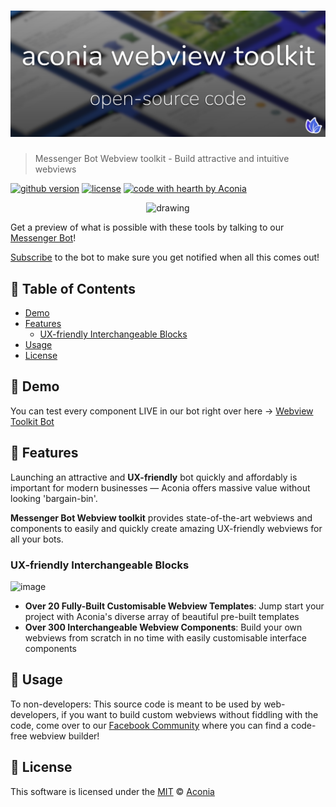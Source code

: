 # ![logo](https://raw.githubusercontent.com/aconia-co/messenger-bot-webview-toolkit/master/img-res/webvUI_github_cover.png)
> Messenger Bot Webview toolkit - Build attractive and intuitive webviews

[![github version](https://img.shields.io/github/release/aconia-co/messenger-bot-webview-toolkit.svg)](https://github.com/aconia-co/messenger-bot-webview-toolkit/releases/latest) [![license](https://img.shields.io/github/license/aconia-co/messenger-bot-webview-toolkit.svg)](https://github.com/aconia-co/messenger-bot-webview-toolkit/blob/master/LICENSE) [![code with hearth by Aconia](https://img.shields.io/badge/%3C%2F%3E%20with%20%E2%99%A5%20by-Aconia-4665DF.svg)](https://github.com/aconia-co)

<p align="center">
    <img src="https://raw.githubusercontent.com/aconia-co/messenger-bot-webview-toolkit/master/img-res/wv_bot_logo.png" alt="drawing" width="200"/>
</p>

Get a preview of what is possible with these tools by talking to our [Messenger Bot](https://m.me/182669095724748)!

[Subscribe](https://m.me/182669095724748?ref=subscribe) to the bot to make sure you get notified when all this comes out!


## 🚩 Table of Contents
- [Demo](#-demo)
- [Features](#-features)
    - [UX-friendly Interchangeable Blocks](#ux-friendly-interchangeable-blocks)
- [Usage](#-usage)
- [License](#-license)

## 🎨 Demo
You can test every component LIVE in our bot right over here -> [Webview Toolkit Bot](https://m.me/182669095724748)

## 🎨 Features
Launching an attractive and **UX-friendly** bot quickly and affordably is important for modern businesses — Aconia offers massive value without looking 'bargain-bin'.

**Messenger Bot Webview toolkit** provides state-of-the-art webviews and components to easily and quickly create amazing UX-friendly webviews for all your bots.

### UX-friendly Interchangeable Blocks
![image](https://raw.githubusercontent.com/aconia-co/messenger-bot-webview-toolkit/master/img-res/FB_wv_page%20cover.png)
* **Over 20 Fully-Built Customisable Webview Templates**: Jump start your project with Aconia's diverse array of beautiful pre-built templates
* **Over 300 Interchangeable Webview Components**: Build your own webviews from scratch in no time with easily customisable interface components

## 🔨 Usage
To non-developers: This source code is meant to be used by web-developers, if you want to build custom webviews without fiddling with the code, come over to our [Facebook Community](https://www.facebook.com/groups/MessengerBotsMarketingCommunity/) where you can find a code-free webview builder!

## 📜 License
This software is licensed under the [MIT](https://github.com/aconia-co/messenger-bot-webview-toolkit/blob/master/LICENSE) © [Aconia](https://github.com/aconia-co)
